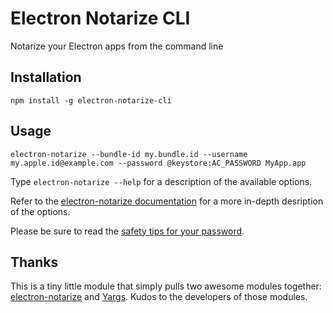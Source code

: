 # Electron Notarize CLI

Notarize your Electron apps from the command line

## Installation

```
npm install -g electron-notarize-cli
```

## Usage

```
electron-notarize --bundle-id my.bundle.id --username my.apple.id@example.com --password @keystore:AC_PASSWORD MyApp.app
```

Type `electron-notarize --help` for a description of the available options.

Refer to the [electron-notarize documentation](https://github.com/electron/electron-notarize/blob/master/README.md) for a more in-depth desription of the options.

Please be sure to read the [safety tips for your password](https://github.com/electron/electron-notarize/blob/master/README.md#safety-when-using-appleidpassword).

## Thanks

This is a tiny little module that simply pulls two awesome modules together: [electron-notarize](https://github.com/electron/electron-notarize) and [Yargs](http://yargs.js.org/). Kudos to the developers of those modules.
